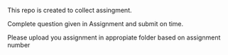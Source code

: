 
This repo is created to collect assingment.

Complete question given in Assignment and submit on time. 

Please upload you assignment in appropiate folder based on assignment number 

